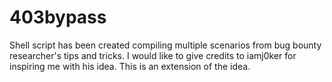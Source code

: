 # 403bypass

Shell script has been created compiling multiple scenarios from bug bounty researcher's tips and tricks. I would like to give credits to iamj0ker for inspiring me with his idea. This is an extension of the idea.
